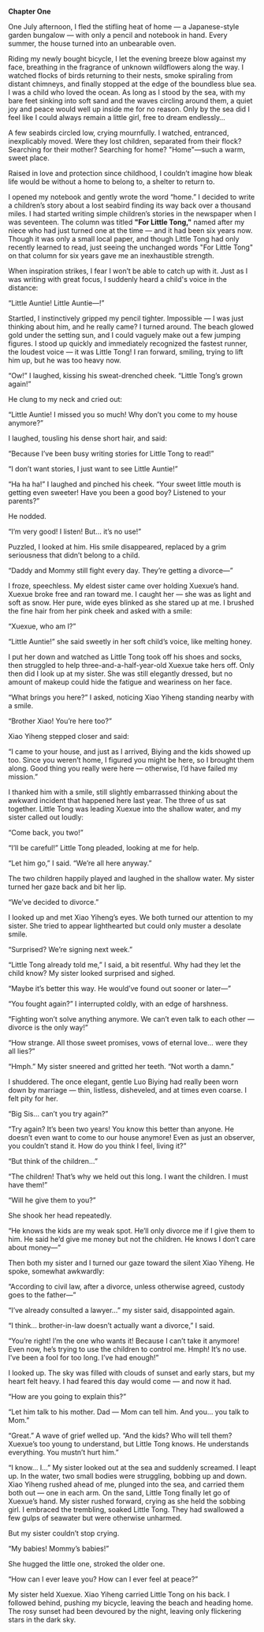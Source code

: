 **Chapter One**

One July afternoon, I fled the stifling heat of home — a Japanese-style garden bungalow — with only a pencil and notebook in hand. Every summer, the house turned into an unbearable oven.

Riding my newly bought bicycle, I let the evening breeze blow against my face, breathing in the fragrance of unknown wildflowers along the way. I watched flocks of birds returning to their nests, smoke spiraling from distant chimneys, and finally stopped at the edge of the boundless blue sea. I was a child who loved the ocean. As long as I stood by the sea, with my bare feet sinking into soft sand and the waves circling around them, a quiet joy and peace would well up inside me for no reason. Only by the sea did I feel like I could always remain a little girl, free to dream endlessly…

A few seabirds circled low, crying mournfully. I watched, entranced, inexplicably moved. Were they lost children, separated from their flock? Searching for their mother? Searching for home?
"Home"—such a warm, sweet place.

Raised in love and protection since childhood, I couldn’t imagine how bleak life would be without a home to belong to, a shelter to return to.

I opened my notebook and gently wrote the word “home.” I decided to write a children’s story about a lost seabird finding its way back over a thousand miles. I had started writing simple children’s stories in the newspaper when I was seventeen. The column was titled **"For Little Tong,"** named after my niece who had just turned one at the time — and it had been six years now. Though it was only a small local paper, and though Little Tong had only recently learned to read, just seeing the unchanged words "For Little Tong" on that column for six years gave me an inexhaustible strength.

When inspiration strikes, I fear I won’t be able to catch up with it. Just as I was writing with great focus, I suddenly heard a child's voice in the distance:

“Little Auntie! Little Auntie—!”

Startled, I instinctively gripped my pencil tighter. Impossible — I was just thinking about him, and he really came? I turned around. The beach glowed gold under the setting sun, and I could vaguely make out a few jumping figures. I stood up quickly and immediately recognized the fastest runner, the loudest voice — it was Little Tong! I ran forward, smiling, trying to lift him up, but he was too heavy now.

“Ow!” I laughed, kissing his sweat-drenched cheek. “Little Tong’s grown again!”

He clung to my neck and cried out:

“Little Auntie! I missed you so much! Why don’t you come to my house anymore?”

I laughed, tousling his dense short hair, and said:

“Because I’ve been busy writing stories for Little Tong to read!”

“I don’t want stories, I just want to see Little Auntie!”

“Ha ha ha!” I laughed and pinched his cheek. “Your sweet little mouth is getting even sweeter! Have you been a good boy? Listened to your parents?”

He nodded.

“I’m very good! I listen! But… it’s no use!”

Puzzled, I looked at him. His smile disappeared, replaced by a grim seriousness that didn’t belong to a child.

“Daddy and Mommy still fight every day. They’re getting a divorce—”

I froze, speechless. My eldest sister came over holding Xuexue’s hand. Xuexue broke free and ran toward me. I caught her — she was as light and soft as snow. Her pure, wide eyes blinked as she stared up at me. I brushed the fine hair from her pink cheek and asked with a smile:

“Xuexue, who am I?”

“Little Auntie!” she said sweetly in her soft child’s voice, like melting honey.

I put her down and watched as Little Tong took off his shoes and socks, then struggled to help three-and-a-half-year-old Xuexue take hers off. Only then did I look up at my sister. She was still elegantly dressed, but no amount of makeup could hide the fatigue and weariness on her face.

“What brings you here?” I asked, noticing Xiao Yiheng standing nearby with a smile.

“Brother Xiao! You’re here too?”

Xiao Yiheng stepped closer and said:

“I came to your house, and just as I arrived, Biying and the kids showed up too. Since you weren’t home, I figured you might be here, so I brought them along. Good thing you really were here — otherwise, I’d have failed my mission.”

I thanked him with a smile, still slightly embarrassed thinking about the awkward incident that happened here last year. The three of us sat together. Little Tong was leading Xuexue into the shallow water, and my sister called out loudly:

“Come back, you two!”

“I’ll be careful!” Little Tong pleaded, looking at me for help.

“Let him go,” I said. “We’re all here anyway.”

The two children happily played and laughed in the shallow water. My sister turned her gaze back and bit her lip.

“We’ve decided to divorce.”

I looked up and met Xiao Yiheng’s eyes. We both turned our attention to my sister. She tried to appear lighthearted but could only muster a desolate smile.

“Surprised? We’re signing next week.”

“Little Tong already told me,” I said, a bit resentful. Why had they let the child know? My sister looked surprised and sighed.

“Maybe it’s better this way. He would’ve found out sooner or later—”

“You fought again?” I interrupted coldly, with an edge of harshness.

“Fighting won’t solve anything anymore. We can’t even talk to each other — divorce is the only way!”

“How strange. All those sweet promises, vows of eternal love… were they all lies?”

“Hmph.” My sister sneered and gritted her teeth. “Not worth a damn.”

I shuddered. The once elegant, gentle Luo Biying had really been worn down by marriage — thin, listless, disheveled, and at times even coarse. I felt pity for her.

“Big Sis… can’t you try again?”

“Try again? It’s been two years! You know this better than anyone. He doesn’t even want to come to our house anymore! Even as just an observer, you couldn’t stand it. How do you think I feel, living it?”

“But think of the children…”

“The children! That’s why we held out this long. I want the children. I must have them!”

“Will he give them to you?”

She shook her head repeatedly.

“He knows the kids are my weak spot. He’ll only divorce me if I give them to him. He said he’d give me money but not the children. He knows I don’t care about money—”

Then both my sister and I turned our gaze toward the silent Xiao Yiheng. He spoke, somewhat awkwardly:

“According to civil law, after a divorce, unless otherwise agreed, custody goes to the father—”

“I’ve already consulted a lawyer…” my sister said, disappointed again.

“I think… brother-in-law doesn’t actually want a divorce,” I said.

“You’re right! I’m the one who wants it! Because I can’t take it anymore! Even now, he’s trying to use the children to control me. Hmph! It’s no use. I’ve been a fool for too long. I’ve had enough!”

I looked up. The sky was filled with clouds of sunset and early stars, but my heart felt heavy. I had feared this day would come — and now it had.

“How are you going to explain this?”

“Let him talk to his mother. Dad — Mom can tell him. And you… you talk to Mom.”

“Great.” A wave of grief welled up. “And the kids? Who will tell them? Xuexue’s too young to understand, but Little Tong knows. He understands everything. You mustn’t hurt him.”

“I know… I…” My sister looked out at the sea and suddenly screamed. I leapt up. In the water, two small bodies were struggling, bobbing up and down. Xiao Yiheng rushed ahead of me, plunged into the sea, and carried them both out — one in each arm. On the sand, Little Tong finally let go of Xuexue’s hand. My sister rushed forward, crying as she held the sobbing girl. I embraced the trembling, soaked Little Tong. They had swallowed a few gulps of seawater but were otherwise unharmed.

But my sister couldn’t stop crying.

“My babies! Mommy’s babies!”

She hugged the little one, stroked the older one.

“How can I ever leave you? How can I ever feel at peace?”

My sister held Xuexue. Xiao Yiheng carried Little Tong on his back. I followed behind, pushing my bicycle, leaving the beach and heading home. The rosy sunset had been devoured by the night, leaving only flickering stars in the dark sky.
